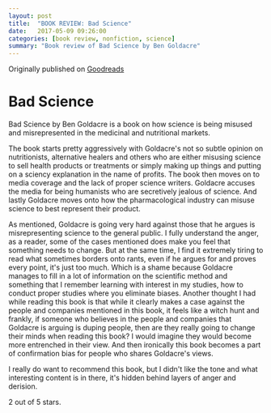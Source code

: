 ```yaml
---
layout: post
title:  "BOOK REVIEW: Bad Science"
date:   2017-05-09 09:26:00
categories: [book review, nonfiction, science]
summary: "Book review of Bad Science by Ben Goldacre"
---
```

Originally published on [Goodreads](https://www.goodreads.com/review/show/1131726861)

# Bad Science
Bad Science by Ben Goldacre is a book on how science is being misused and misrepresented in the medicinal and nutritional markets. 

The book starts pretty aggressively with Goldacre's not so subtle opinion on nutritionists, alternative healers and others who are either misusing science to sell health products or treatments or simply making up things and putting on a sciency explanation in the name of profits. The book then moves on to media coverage and the lack of proper science writers. Goldacre accuses the media for being humanists who are secretively jealous of science. And lastly Goldacre moves onto how the pharmacological industry can misuse science to best represent their product.

As mentioned, Goldacre is going very hard against those that he argues is misrepresenting science to the general public. I fully understand the anger, as a reader, some of the cases mentioned does make you feel that something needs to change. But at the same time, I find it extremely tiring to read what sometimes borders onto rants, even if he argues for and proves every point, it's just too much. Which is a shame because Goldacre manages to fill in a lot of information on the scientific method and something that I remember learning with interest in my studies, how to conduct proper studies where you eliminate biases. 
Another thought I had while reading this book is that while it clearly makes a case against the people and companies mentioned in this book, it feels like a witch hunt and frankly, if someone who believes in the people and companies that Goldacre is arguing is duping people, then are they really going to change their minds when reading this book? I would imagine they would become more entrenched in their view. And then ironically this book becomes a part of confirmation bias for people who shares Goldacre's views.

I really do want to recommend this book, but I didn't like the tone and what interesting content is in there, it's hidden behind layers of anger and derision.

2 out of 5 stars.